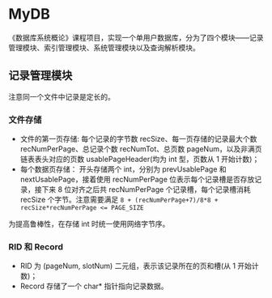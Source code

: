# MyDB

《数据库系统概论》课程项目，实现一个单用户数据库，分为了四个模块——记录管理模块、索引管理模块、系统管理模块以及查询解析模块。

## 记录管理模块

注意同一个文件中记录是定长的。

### 文件存储

* 文件的第一页存储: 每个记录的字节数 recSize、每一页存储的记录最大个数 recNumPerPage、总记录个数 recNumTot、总页数 pageNum，以及非满页链表表头对应的页数 usablePageHeader(均为 int 型，页数从 1 开始计数)；
* 每个数据页存储： 开头存储两个 int，分别为 prevUsablePage 和 nextUsablePage，接着使用 recNumPerPage 位表示每个记录槽是否存放记录，接下来 8 位对齐之后共 recNumPerPage 个记录槽，每个记录槽消耗 recSize 个字节。注意需要满足 `8 + (recNumPerPage+7)/8*8 + recSize*recNumPerPage <= PAGE_SIZE`


为提高鲁棒性，在存储 int 时统一使用网络字节序。

### RID 和 Record

* RID 为 (pageNum, slotNum) 二元组，表示该记录所在的页和槽(从 1 开始计数)；
* Record 存储了一个 char\* 指针指向记录数据。

